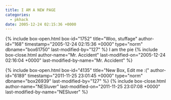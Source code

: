 ```yaml
---
title: I AM A NEW PAGE
categories:
  - pkhack
date: 2005-12-24 02:15:36 +0000
---
```

{% include box-open.html box-id="1752" title="Woo, stuffage" author-id="168" timestamp="2005-12-24 02:15:36 +0000" type="norm" dbname="box61750" last-modified-by="127" %}
I am the pie
{% include box-close.html author-name="Mr. Accident" last-modified-on="2005-12-24 02:16:04 +0000" last-modified-by-name="Mr. Accident" %}

{% include box-open.html box-id="4135" title="New Box, Edit me :(" author-id="6189" timestamp="2011-11-25 23:01:45 +0000" type="norm" dbname="box26939" last-modified-by="127" %}
<youtube vid="J9MHKFTF42U" />
{% include box-close.html author-name="NESluver" last-modified-on="2011-11-25 23:07:08 +0000" last-modified-by-name="NESluver" %}
